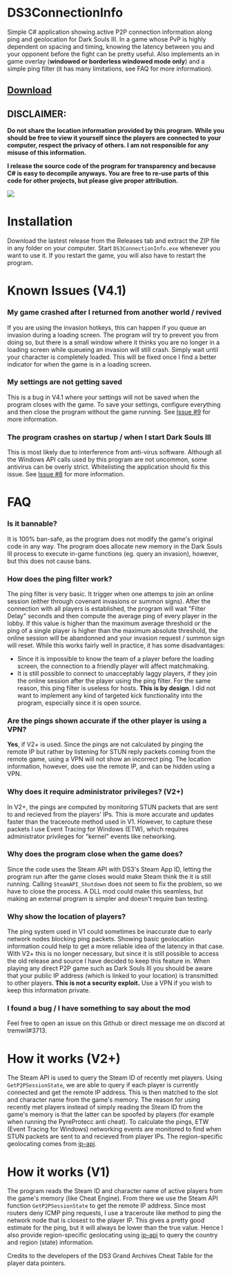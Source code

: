 # DS3ConnectionInfo
Simple C# application showing active P2P connection information along ping and geolocation for Dark Souls III. In a game whose PvP is highly dependent on spacing and timing, knowing the latency between you and your opponent before the fight can be pretty useful. Also implements an in game overlay (**windowed or borderless windowed mode only**) and a simple ping filter (it has many limitations, see FAQ for more information).

## [Download](https://github.com/tremwil/DS3ConnectionInfo/releases/download/V4.1/DS3ConnectionInfo-V4.1.zip)

## DISCLAIMER: 
**Do not share the location information provided by this program. While you should be free to view it yourself since the players are connected to your computer, respect the privacy of others. I am not responsible for any misuse of this information.**

**I release the source code of the program for transparency and because C# is easy to decompile anyways. You are free to re-use parts of this code for other projects, but please give proper attribution.** 

![](https://s01.geekpic.net/di-L8U0SH.png)

# Installation
Download the lastest release from the Releases tab and extract the ZIP file in any folder on your computer. Start `DS3ConnectionInfo.exe` whenever you want to use it. If you restart the game, you will also have to restart the program.

# Known Issues (V4.1)

### My game crashed after I returned from another world / revived
If you are using the invasion hotkeys, this can happen if you queue an invasion during a loading screen. The program will try to prevent you from doing so, but there is a small window where it thinks you are no longer in a loading screen while queueing an invasion will still crash. Simply wait until your character is completely loaded. This will be fixed once I find a better indicator for when the game is in a loading screen.

### My settings are not getting saved
This is a bug in V4.1 where your settings will not be saved when the program closes with the game. To save your settings, configure everything and then close the program without the game running. See [Issue #9](https://github.com/tremwil/DS3ConnectionInfo/issues/9) for more information.

### The program crashes on startup / when I start Dark Souls III
This is most likely due to interference from anti-virus software. Although all the Windows API calls used by this program are not uncommon, some antivirus can be overly strict. Whitelisting the application should fix this issue. See [Issue #8](https://github.com/tremwil/DS3ConnectionInfo/issues/8) for more information.

# FAQ

### Is it bannable?
It is 100% ban-safe, as the program does not modify the game's original code in any way. The program does allocate new memory in the Dark Souls III process to execute in-game functions (eg. query an invasion), however, but this does not cause bans.

### How does the ping filter work?
The ping filter is very basic. It trigger when one attemps to join an online session (either through covenant invasions or summon signs). After the connection with all players is established, the program will wait "Filter Delay" seconds and then compute the average ping of every player in the lobby. If this value is higher than the maximum average threshold or the ping of a single player is higher than the maximum absolute threshold, the online session will be abandonned and your invasion request / summon sign will reset. While this works fairly well in practice, it has some disadvantages:
- Since it is impossible to know the team of a player before the loading screen, the connection to a friendly player will affect matchmaking. 
- It is still possible to connect to unacceptably laggy players, if they join the online session after the player using the ping filter. For the same reason, this ping filter is useless for hosts. **This is by design**. I did not want to implement any kind of targeted kick functionality into the program, especially since it is open source.

### Are the pings shown accurate if the other player is using a VPN?
**Yes**, if V2+ is used. Since the pings are not calculated by pinging the remote IP but rather by listening for STUN reply packets coming from the remote game, using a VPN will not show an incorrect ping. The location information, however, does use the remote IP, and can be hidden using a VPN.

### Why does it require administrator privileges? (V2+)
In V2+, the pings are computed by monitoring STUN packets that are sent to and recieved from the players' IPs. This is more accurate and updates faster than the traceroute method used in V1. However, to capture these packets I use Event Tracing for Windows (ETW), which requires administrator privileges for "kernel" events like networking. 

### Why does the program close when the game does?
Since the code uses the Steam API with DS3's Steam App ID, letting the program run after the game closes would make Steam think the it is still running. Calling `SteamAPI_Shutdown` does not seem to fix the problem, so we have to close the process. A DLL mod could make this seamless, but making an external program is simpler and doesn't require ban testing.

### Why show the location of players?
The ping system used in V1 could sometimes be inaccurate due to early network nodes blocking ping packets. Showing basic geolocation information could help to get a more reliable idea of the latency in that case. With V2+ this is no longer necessary, but since it is still possible to access the old release and source I have decided to keep this feature in. When playing any direct P2P game such as Dark Souls III you should be aware that your public IP address (which is linked to your location) is transmitted to other players. **This is not a security exploit.** Use a VPN if you wish to keep this information private.

### I found a bug / I have something to say about the mod
Feel free to open an issue on this Github or direct message me on discord at tremwil#3713.

# How it works (V2+)
The Steam API is used to query the Steam ID of recently met players. Using `GetP2PSessionState`, we are able to query if each player is currently connected and get the remote IP address. This is then matched to the slot and character name from the game's memory. The reason for using recently met players instead of simply reading the Steam ID from the game's memory is that the latter can be spoofed by players (for example when running the PyreProtecc anti cheat). To calculate the pings, ETW (Event Tracing for Windows) networking events are monitored to find when STUN packets are sent to and recieved from player IPs. The region-specific geolocating comes from [ip-api](https://ip-api.com).

# How it works (V1)
The program reads the Steam ID and character name of active players from the game's memory (like Cheat Engine). From there we use the Steam API function `GetP2PSessionState` to get the remote IP address. Since most routers deny ICMP ping requests, I use a traceroute like method to ping the network node that is closest to the player IP. This gives a pretty good estimate for the ping, but it will always be lower than the true value. Hence I also provide region-specific geolocating using [ip-api](https://ip-api.com) to query the country and region (state) information.

Credits to the developers of the DS3 Grand Archives Cheat Table for the player data pointers.
